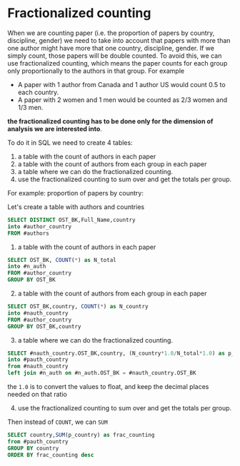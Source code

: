 # Fractionalized counting

When we are counting paper (i.e. the proportion of papers by country, discipline, gender) we need to take into account that papers with more than one author might have more that one country, discipline, gender. If we simply count, those papers will be double counted. To avoid this, we can use fractionalized counting, which means the paper counts for each group only proportionally to the authors in that group. For example

- A paper with 1 author from Canada and 1 author US would count 0.5 to each country.
- A paper with 2 women and 1 men would be counted as 2/3 women and 1/3 men.

**the fractionalized counting has to be done only for the dimension of analysis we are interested into**.

To do it in SQL we need to create 4 tables:

1. a table with the count of authors in each paper
2. a table with the count of authors from each group in each paper
3. a table where we can do the fractionalized counting.
4. use the fractionalized counting to sum over and get the totals per group.

For example: 
proportion of papers by country:

Let's create a table with authors and countries

```SQL
SELECT DISTINCT OST_BK,Full_Name,country 
into #author_country
FROM #authors
```

1. a table with the count of authors in each paper
```SQL
SELECT OST_BK, COUNT(*) as N_total
into #n_auth
FROM #author_country
GROUP BY OST_BK
```

2. a table with the count of authors from each group in each paper
```SQL
SELECT OST_BK,country, COUNT(*) as N_country
into #nauth_country
FROM #author_country
GROUP BY OST_BK,country
```
3. a table where we can do the fractionalized counting.
```SQL
SELECT #nauth_country.OST_BK,country, (N_country*1.0/N_total*1.0) as p_country
into #pauth_country
from #nauth_country
left join #n_auth on #n_auth.OST_BK = #nauth_country.OST_BK
```
the `1.0` is to convert the values to float, and keep the decimal places needed on that ratio

4. use the fractionalized counting to sum over and get the totals per group.

Then instead of `COUNT`, we can `SUM`
```SQL
SELECT country,SUM(p_country) as frac_counting
from #pauth_country
GROUP BY country
ORDER BY frac_counting desc
```